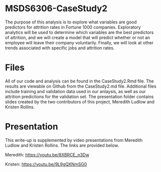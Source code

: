 # MSDS6306-CaseStudy2

The purpose of this analysis is to explore what variables are good predictors for attrition rates in Fortune 1000 companies. Exploratory analytics will be used to determine which variables are the best predictors of attrition, and we will create a model that will predict whether or not an employee will leave their company voluntarily. Finally, we will look at other trends associated with specific jobs and attrition rates.

# Files

All of our code and analysis can be found in the CaseStudy2.Rmd file. The results are viewable on Github from the CaseStudy2.md file. Additional files include training and validation data used in our anlaysis, as well as our attrition predictions for the validation set. The presentation folder contains slides created by the two contributors of this project, Meredith Ludlow and Kristen Rollins.

# Presentation

This write-up is supplemented by video presentations from Meredith Ludlow and Kristen Rollins. The links are provided below.

Meredith: https://youtu.be/8XBRCE_n3Dw

Kristen: https://youtu.be/9L9gQXNmSG0
